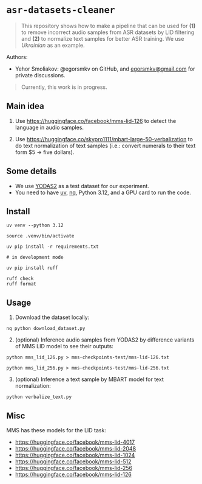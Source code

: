# `asr-datasets-cleaner`

> This repository shows how to make a pipeline that can be used for **(1)** to remove incorrect audio samples from ASR datasets by LID filtering and **(2)** to normalize text samples for better ASR training. We use *Ukrainian* as an example.

Authors:

- Yehor Smoliakov: @egorsmkv on GitHub, and egorsmkv@gmail.com for private discussions.

> Currently, this work is in progress.

## Main idea

1. Use https://huggingface.co/facebook/mms-lid-126 to detect the language in audio samples.

2. Use https://huggingface.co/skypro1111/mbart-large-50-verbalization to do text normalization of text samples
(i.e.: convert numerals to their text form $5 -> five dollars).

## Some details

- We use [YODAS2][1] as a test dataset for our experiment.
- You need to have [uv][2], [nq][3], Python 3.12, and a GPU card to run the code.

## Install

```shell
uv venv --python 3.12

source .venv/bin/activate

uv pip install -r requirements.txt

# in development mode

uv pip install ruff

ruff check
ruff format
```

## Usage

1. Download the dataset locally:

```shell
nq python download_dataset.py
```

2. (optional) Inference audio samples from YODAS2 by difference variants of MMS LID model to see their outputs:

```shell
python mms_lid_126.py > mms-checkpoints-test/mms-lid-126.txt

python mms_lid_256.py > mms-checkpoints-test/mms-lid-256.txt
```

3. (optional) Inference a text sample by MBART model for text normalization:

```shell
python verbalize_text.py
```

## Misc

MMS has these models for the LID task:

- https://huggingface.co/facebook/mms-lid-4017
- https://huggingface.co/facebook/mms-lid-2048
- https://huggingface.co/facebook/mms-lid-1024
- https://huggingface.co/facebook/mms-lid-512
- https://huggingface.co/facebook/mms-lid-256
- https://huggingface.co/facebook/mms-lid-126

[1]: https://huggingface.co/datasets/espnet/yodas2
[2]: https://github.com/astral-sh/uv
[3]: https://github.com/leahneukirchen/nq
